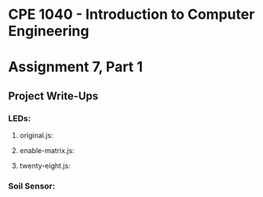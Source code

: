 # CPE 1040 - Introduction to Computer Engineering
# Assignment 7, Part 1

## Project Write-Ups

### LEDs: 
1. original.js:

2. enable-matrix.js: 

3. twenty-eight.js:

### Soil Sensor:
